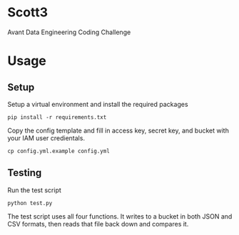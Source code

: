 # Scott3
Avant Data Engineering Coding Challenge

# Usage

## Setup

Setup a virtual environment and install the required packages

    pip install -r requirements.txt

Copy the config template and fill in access key, secret key, and bucket with 
your IAM user credientals.

    cp config.yml.example config.yml

## Testing

Run the test script

    python test.py

The test script uses all four functions. It writes to a bucket in both JSON and
CSV formats, then reads that file back down and compares it.

